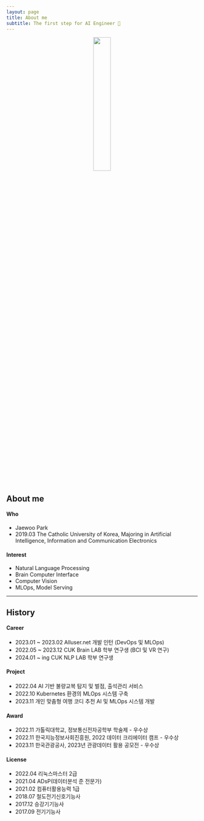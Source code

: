 ```yaml
---
layout: page
title: About me
subtitle: The first step for AI Engineer 🚀
---
```

<div align="center">
    <img src="https://user-images.githubusercontent.com/68190553/204127479-f36946c6-61a0-4eb1-8b95-9e44664e3343.jpeg"
    width="30%"/>
</div>

## About me
#### Who
 - Jaewoo Park
 - 2019.03 The Catholic University of Korea, Majoring in Artificial Intelligence, Information and Communication Electronics

#### Interest 
 - Natural Language Processing 
 - Brain Computer Interface
 - Computer Vision
 - MLOps, Model Serving

---

## History
#### Career
 - 2023.01 ~ 2023.02 Alluser.net 개발 인턴 (DevOps 및 MLOps)
 - 2022.05 ~ 2023.12 CUK Brain LAB 학부 연구생 (BCI 및 VR 연구)
 - 2024.01 ~ ing CUK NLP LAB 학부 연구생

#### Project 
 - 2022.04 AI 기반 불량교복 탐지 및 벌점, 출석관리 서비스
 - 2022.10 Kubernetes 환경의 MLOps 시스템 구축
 - 2023.11 개인 맞춤형 여행 코디 추천 AI 및 MLOps 시스템 개발

#### Award
 - 2022.11 가톨릭대학교, 정보통신전자공학부 학술제 - 우수상
 - 2022.11 한국지능정보사회진흥원, 2022 데이터 크리에이터 캠프 - 우수상 
 - 2023.11 한국관광공사, 2023년 관광데이터 활용 공모전 - 우수상

#### License 
 - 2022.04 리눅스마스터 2급
 - 2021.04 ADsP(데이터분석 준 전문가)
 - 2021.02 컴퓨터활용능력 1급
 - 2018.07 철도전기신호기능사
 - 2017.12 승강기기능사
 - 2017.09 전기기능사